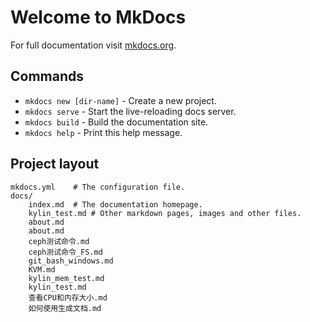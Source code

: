 # Welcome to MkDocs

For full documentation visit [mkdocs.org](https://mkdocs.org).

## Commands

* `mkdocs new [dir-name]` - Create a new project.
* `mkdocs serve` - Start the live-reloading docs server.
* `mkdocs build` - Build the documentation site.
* `mkdocs help` - Print this help message.

## Project layout

    mkdocs.yml    # The configuration file.
    docs/
        index.md  # The documentation homepage.
        kylin_test.md # Other markdown pages, images and other files.
        about.md
        about.md
        ceph测试命令.md
        ceph测试命令_FS.md
        git_bash_windows.md
        KVM.md
        kylin_mem_test.md
        kylin_test.md
        查看CPU和内存大小.md
        如何使用生成文档.md
